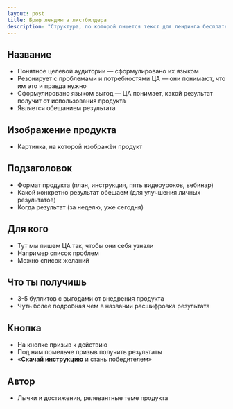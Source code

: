 ```yaml
---
layout: post
title: Бриф лендинга листбилдера
description: "Структура, по которой пишется текст для лендинга бесплатного продукта (лид-магнита, листбилдера)"
---
```


## Название

- Понятное целевой аудитории — сформулировано их языком
- Резонирует с проблемами и потребностями ЦА — они понимают, что им это и правда нужно
- Сформулировано языком выгод — ЦА понимает, какой результат получит от использования продукта
- Является обещанием результата

## Изображение продукта

- Картинка, на которой изображён продукт

## Подзаголовок

- Формат продукта (план, инструкция, пять видеоуроков, вебинар)
- Какой конкретно результат обещаем (для улучшения личных результатов)
- Когда результат (за неделю, уже сегодня)

## Для кого

- Тут мы пишем ЦА так, чтобы они себя узнали
- Например список проблем
- Можно список желаний

## Что ты получишь

- 3-5 буллитов с выгодами от внедрения продукта
- Чуть более подробная чем в названии расшифровка результата

## Кнопка

- На кнопке призыв к действию
- Под ним помельче призыв получить результаты
- «**Скачай инструкцию** и стань победителем»

## Автор

- Лычки и достижения, релевантные теме продукта

